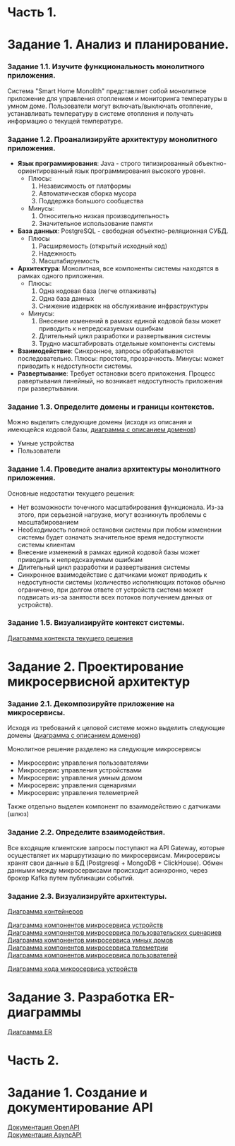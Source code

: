 # Часть 1.
# Задание 1. Анализ и планирование.

### Задание 1.1. Изучите функциональность монолитного приложения.
Система "Smart Home Monolith" представляет собой монолитное приложение для управления отоплением и мониторинга температуры в умном доме. 
Пользователи могут включать/выключать отопление, устанавливать температуру в системе отопления и получать информацию о текущей температуре.

### Задание 1.2. Проанализируйте архитектуру монолитного приложения.
- **Язык программирования**: Java - строго типизированный объектно-ориентированный язык программирования высокого уровня.
    - Плюсы:
        1) Независимость от платформы
        2) Автоматическая сборка мусора
        3) Поддержка большого сообщества
    - Минусы:
        1) Относительно низкая производительность
        2) Значительное использование памяти
- **База данных**: PostgreSQL - свободная объектно-реляционная СУБД.
    - Плюсы
        1) Расширяемость (открытый исходный код)
        2) Надежность
        3) Масштабируемость
- **Архитектура**: Монолитная, все компоненты системы находятся в рамках одного приложения.
    - Плюсы:
        1) Одна кодовая база (легче отлаживать)
        2) Одна база данных
        3) Снижение издержек на обслуживание инфраструктуры
    - Минусы:
        1) Внесение изменений в рамках единой кодовой базы может приводить к непредсказуемым ошибкам
        2) Длительный цикл разработки и развертывания системы
        3) Трудно масштабировать отдельные компоненты системы
- **Взаимодействие**: Синхронное, запросы обрабатываются последовательно. Плюсы: простота, прозрачность. Минусы: может приводить к недоступности системы.
- **Развертывание**: Требует остановки всего приложения. Процесс равертывания линейный, но возникает недоступность приложения при развертывании.

### Задание 1.3. Определите домены и границы контекстов.
Можно выделить следующие домены (исходя из описания и имеющейся кодовой базы, [диаграмма с описанием доменов](diagrams/asis/domain/Domain.puml))
- Умные устройства
- Пользователи

### Задание 1.4. Проведите анализ архитектуры монолитного приложения.
Основные недостатки текущего решения:
- Нет возможности точечного масштабирования функционала. Из-за этого, при серьезной нагрузке, могут возникнуть проблемы с масштабированием
- Необходимость полной остановки системы при любом изменении системы будет означать значительное время недоступности системы клиентам
- Внесение изменений в рамках единой кодовой базы может приводить к непредсказуемым ошибкам
- Длительный цикл разработки и развертывания системы
- Синхронное взаимодействие с датчиками может приводить к недоступности системы (количество исполняющих потоков обычно ограничено, 
при долгом ответе от устройств система может подвисать из-за занятости всех потоков получением данных от устройств).

### Задание 1.5. Визуализируйте контекст системы.
[Диаграмма контекста текущего решения](diagrams/asis/context/Context.puml)

# Задание 2. Проектирование микросервисной архитектур

### Задание 2.1. Декомпозируйте приложение на микросервисы.
Исходя из требований к целовой системе можно выделить следующие домены ([диаграмма с описанием доменов](diagrams/tobe/domain/Domain.puml))

Монолитное решение разделено на следующие микросервисы
- Микросервис управления пользователями
- Микросервис управления устройствами
- Микросервис управления умным домом
- Микросервис управления сценариями
- Микросервис управления телеметрией

Также отдельно выделен компонент по взаимодействию с датчиками (шлюз)

### Задание 2.2. Определите взаимодействия.
Все входящие клиентские запросы поступают на API Gateway, которые осуществляет их маршрутизацию по микросервисам. 
Микросервисы хранят свои данные в БД (Postgresql + MongoDB + ClickHouse). Обмен данными между микросервисами происходит асинхронно, 
через брокер Kafka путем публикации событий.

### Задание 2.3. Визуализируйте архитектуры.
[Диаграмма контейнеров](diagrams/tobe/container/Container.puml)

[Диаграмма компонентов микросервиса устройств](diagrams/tobe/component/Device.puml)  
[Диаграмма компонентов микросервиса пользовательских сценариев](diagrams/tobe/component/Scenario.puml)  
[Диаграмма компонентов микросервиса умных домов](diagrams/tobe/component/SmartHome.puml)  
[Диаграмма компонентов микросервиса телеметрии](diagrams/tobe/component/Telemetry.puml)  
[Диаграмма компонентов микросервиса пользователей](diagrams/tobe/component/User.puml)  

[Диаграмма кода микросервиса устройств](diagrams/tobe/code/Device.puml)

# Задание 3. Разработка ER-диаграммы
[Диаграмма ER](diagrams/tobe/er/ER.puml)

# Часть 2.
# Задание 1. Создание и документирование API

[Документация OpenAPI](api/openapi.yaml)  
[Документация AsyncAPI](api/asyncapi.yaml)
